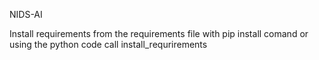 NIDS-AI

Install requirements from the requirements file with pip install comand or using the python code call install_requrirements